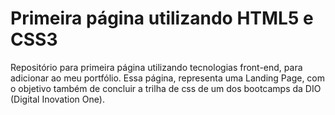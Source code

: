 # Primeira página utilizando HTML5 e CSS3
Repositório para primeira página utilizando tecnologias front-end, para adicionar ao meu portfólio.
Essa página, representa uma Landing Page, com o objetivo também de concluir a trilha de css de um
dos bootcamps da DIO (Digital Inovation One).
